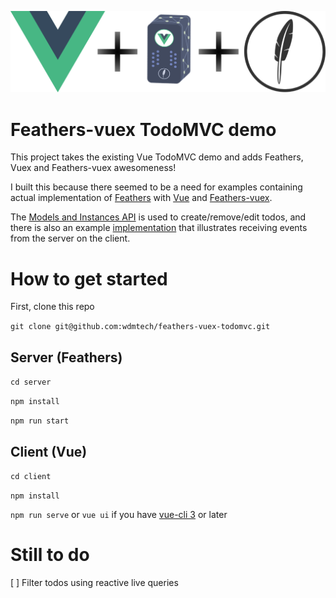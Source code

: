 ![logo.png](logo.png)

# Feathers-vuex TodoMVC demo

This project takes the existing Vue TodoMVC demo and adds Feathers, Vuex and Feathers-vuex awesomeness!

I built this because there seemed to be a need for examples containing actual implementation of [Feathers](https://featherjs.com) with [Vue](https://vuejs.org) and [Feathers-vuex](https://feathers-plus.github.io/v1/feathers-vuex).

The [Models and Instances API](https://feathers-plus.github.io/v1/feathers-vuex/model-classes.html) is used to create/remove/edit todos, and there is also an example [implementation](https://github.com/wdmtech/feathers-vuex-todomvc/blob/master/client/src/mixins/TodosMixin.js) that illustrates receiving events from the server on the client.  

# How to get started

First, clone this repo

`git clone git@github.com:wdmtech/feathers-vuex-todomvc.git`

## Server (Feathers)

`cd server`

`npm install`

`npm run start`

## Client (Vue)

`cd client`

`npm install`

`npm run serve` or `vue ui` if you have [vue-cli 3](https://cli.vuejs.org/) or later

# Still to do

[ ] Filter todos using reactive live queries
